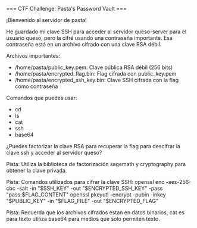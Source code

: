 === CTF Challenge: Pasta's Password Vault ===

¡Bienvenido al servidor de pasta!

He guardado mi clave SSH para acceder al servidor queso-server para el usuario queso, pero la cifré usando una contraseña importante.
Esa contraseña está en un archivo cifrado con una clave RSA débil.

Archivos importantes:
- /home/pasta/public_key.pem: Clave pública RSA débil (256 bits)
- /home/pasta/encrypted_flag.bin: Flag cifrada con public_key.pem
- /home/pasta/encrypted_ssh_key.bin: Clave SSH cifrada con la flag como contraseña

Comandos que puedes usar:
- cd
- ls
- cat
- ssh
- base64

¿Puedes factorizar la clave RSA para recuperar la flag para descifrar la clave ssh y acceder al servidor queso?

Pista: Utiliza la biblioteca de factorización sagemath y cryptography para obtener la clave privada.

Pista: Comandos utilizados para cifrar la clave SSH:
    openssl enc -aes-256-cbc -salt -in "$SSH_KEY" -out "$ENCRYPTED_SSH_KEY" -pass "pass:$FLAG_CONTENT"
    openssl pkeyutl -encrypt -pubin -inkey "$PUBLIC_KEY" -in "$FLAG_FILE" -out "$ENCRYPTED_FLAG"

Pista: Recuerda que los archivos cifrados estan en datos binarios, cat es para texto utiliza base64 para medios que solo permiten texto.

